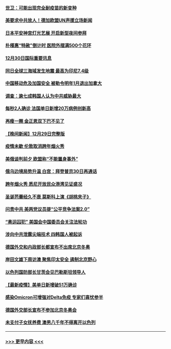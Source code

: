 #### [世卫：可能出现完全耐疫苗的新变种](../pages/prog202/a103306914.md?t=12302101) 
#### [美要求中共放人！德加欧盟UN声援立场新闻](../pages/prog202/a103306865.md?t=12302101) 
#### [日本平安神宫灯光艺展 开启新型夜间参拜](../pages/prog202/a103306858.md?t=12302101) 
#### [朴槿惠“特赦”倒计时 医院外摆满500个花环](../pages/prog202/a103306880.md?t=12302101) 
#### [12月30日国际重要讯息](../pages/prog202/a103306852.md?t=12302101) 
#### [同日全球三海域发生地震 最高为印尼7.4级](../pages/prog202/a103306790.md?t=12302101) 
#### [中国移动危及加国安全 被勒令明年1月退出加拿大](../pages/prog202/a103306816.md?t=12302101) 
#### [调查：逾七成韩国人认为中共威胁最大](../pages/prog202/a103306785.md?t=12302101) 
#### [每秒2人确诊 法国单日新增20万病例创新高](../pages/prog202/a103306694.md?t=12302101) 
#### [再瘦一圈 金正恩双下巴不见了](../pages/prog202/a103306683.md?t=12302101) 
#### [【晚间新闻】12月29日完整版](../pages/prog202/a103306559.md?t=12302101) 
#### [疫情未歇 伦敦取消跨年烟火秀](../pages/prog202/a103306668.md?t=12302101) 
#### [美俄谈判前夕 欧盟称“不能置身事外”](../pages/prog202/a103306644.md?t=12302101) 
#### [俄乌边境局势升温 白宫：拜登普京30日再通话](../pages/prog202/a103306391.md?t=12302101) 
#### [跨年烟火秀 悉尼开放民众港湾见证盛况](../pages/prog202/a103306534.md?t=12302101) 
#### [圣诞芭蕾经久不衰 莫斯科上演《胡桃夹子》](../pages/prog202/a103306352.md?t=12302101) 
#### [问责中共 美两党议员提“公平竞争法案2.0”](../pages/prog202/a103306376.md?t=12302101) 
#### [“奥运囚犯” 美国会中国委员会关注法轮功](../pages/prog202/a103306335.md?t=12302101) 
#### [涉向中共泄露尖端技术 四韩国人被起诉](../pages/prog202/a103306202.md?t=12302101) 
#### [德国外交和内政部长都宣布不出席北京冬奥](../pages/prog202/a103306250.md?t=12302101) 
#### [岸田文雄下周访澳 聚焦印太安全 遏制北京野心](../pages/prog202/a103306089.md?t=12302101) 
#### [以色列国防部长甘茨会见巴勒斯坦领导人](../pages/prog202/a103306026.md?t=12302101) 
#### [【最新疫情】美单日新增破51万确诊](../pages/prog202/a103306084.md?t=12302101) 
#### [感染Omicron可增强对Delta免疫 专家们喜忧参半](../pages/prog202/a103305991.md?t=12302101) 
#### [德国外交部长宣布不参加北京冬奥会](../pages/prog202/a103305835.md?t=12302101) 
#### [未支付子女抚养费 澳男八千年不得离开以色列](../pages/prog202/a103305842.md?t=12302101) 

----
#### [ >>> 更早内容 <<< ](../indexes/prog202-earlier.md)
